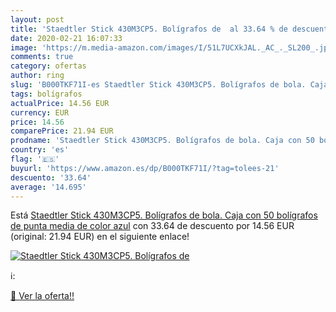 ```yaml
---
layout: post
title: 'Staedtler Stick 430M3CP5. Bolígrafos de  al 33.64 % de descuento'
date: 2020-02-21 16:07:33
image: 'https://m.media-amazon.com/images/I/51L7UCXkJAL._AC_._SL200_.jpg'
comments: true
category: ofertas
author: ring
slug: 'B000TKF71I-es Staedtler Stick 430M3CP5. Bolígrafos de bola. Caja con 50...'
tags: bolígrafos
actualPrice: 14.56 EUR
currency: EUR
price: 14.56
comparePrice: 21.94 EUR
prodname: 'Staedtler Stick 430M3CP5. Bolígrafos de bola. Caja con 50 bolígrafos de punta media de color azul'
country: 'es'
flag: '🇪🇸'
buyurl: 'https://www.amazon.es/dp/B000TKF71I/?tag=tolees-21'
descuento: '33.64'
average: '14.695'
---
```


Está [Staedtler Stick 430M3CP5. Bolígrafos de bola. Caja con 50 bolígrafos de punta media de color azul](https://www.amazon.es/dp/B000TKF71I/?tag=tolees-21) con 33.64 de descuento por 14.56 EUR (original: 21.94 EUR) en el siguiente enlace!

[![Staedtler Stick 430M3CP5. Bolígrafos de ](https://m.media-amazon.com/images/I/51L7UCXkJAL._AC_._SL200_.jpg)](https://www.amazon.es/dp/B000TKF71I/?tag=tolees-21)

ℹ️:


[🛒 Ver la oferta!!](https://www.amazon.es/dp/B000TKF71I/?tag=tolees-21)
